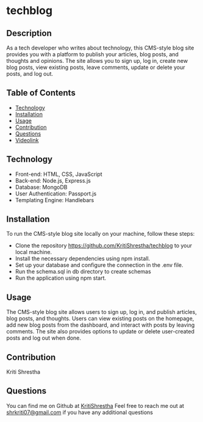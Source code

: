 # techblog
## Description
As a tech developer who writes about technology, this CMS-style blog site provides you with a platform to publish your articles, blog posts, and thoughts and opinions. The site allows you to sign up, log in, create new blog posts, view existing posts, leave comments, update or delete your posts, and log out.

## Table of Contents
- [Technology](#technology)
- [Installation](#installation)
- [Usage](#usage)
- [Contribution](#contribution)
- [Questions](#questions)
- [Videolink](#Videolink)

## Technology
- Front-end: HTML, CSS, JavaScript
- Back-end: Node.js, Express.js
- Database: MongoDB
- User Authentication: Passport.js
- Templating Engine: Handlebars

## Installation
To run the CMS-style blog site locally on your machine, follow these steps:
- Clone the repository https://github.com/KritiShrestha/techblog to your local machine.
- Install the necessary dependencies using npm install.
- Set up your database and configure the connection in the .env file.
- Run the schema.sql in db directory to create schemas
- Run the application using npm start.

## Usage
The CMS-style blog site allows users to sign up, log in, and publish articles, blog posts, and thoughts. Users can view existing posts on the homepage, add new blog posts from the dashboard, and interact with posts by leaving comments. The site also provides options to update or delete user-created posts and log out when done.

## Contribution
Kriti Shrestha

## Questions
You can find me on Github at [KritiShrestha](https://github.com/KritiShrestha)
Feel free to reach me out at shrkriti07@gmail.com if you have any additional questions
